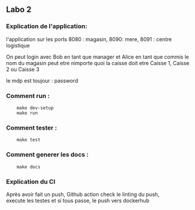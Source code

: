 ## Labo 2

### Explication de l'application:

l'application sur les ports 8080 : magasin, 8090: mere, 8091 : centre logistique

On peut login avec Bob en tant que manager et Alice en tant que commis
le nom du magasin peut etre nimporte quoi
la caisse doit etre Caisse 1, Caisse 2 ou Caisse 3

le mdp est toujour : password

### Comment run :
```
    make dev-setup
    make run
```

### Comment tester :
```
    make test
```

### Comment generer les docs :
```
    make docs
```

### Explication du CI
Après avoir fait un push, Github action check le linting du push,<br> execute les testes et si tous passe, le push vers dockerhub
